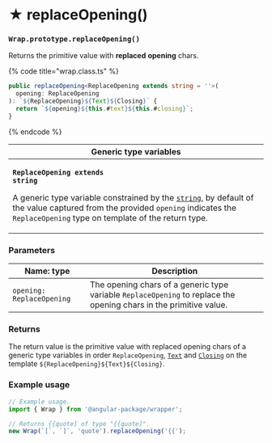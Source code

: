 # ★ replaceOpening()

### `Wrap.prototype.replaceOpening()`

Returns the primitive value with **replaced** **opening** chars.

{% code title="wrap.class.ts" %}
```typescript
public replaceOpening<ReplaceOpening extends string = ''>(
  opening: ReplaceOpening
): `${ReplaceOpening}${Text}${Closing}` {
  return `${opening}${this.#text}${this.#closing}`;
}
```
{% endcode %}

| Generic type variables                                                                                                                                                                                                                                                                                                                                                             |
| ---------------------------------------------------------------------------------------------------------------------------------------------------------------------------------------------------------------------------------------------------------------------------------------------------------------------------------------------------------------------------------- |
| <p><strong><code>ReplaceOpening extends string</code></strong></p><p>A generic type variable constrained by the <a href="https://www.typescriptlang.org/docs/handbook/basic-types.html#string"><code>string</code></a>, by default of the value captured from the provided <code>opening</code> indicates the <code>ReplaceOpening</code> type on template of the return type.</p> |

### Parameters

| Name: type                | Description                                                                                                        |
| ------------------------- | ------------------------------------------------------------------------------------------------------------------ |
| `opening: ReplaceOpening` | The opening chars of a generic type variable `ReplaceOpening` to replace the opening chars in the primitive value. |

### Returns

The return value is the primitive value with replaced opening chars of a generic type variables in order `ReplaceOpening`, [`Text`](../../generic-type-variables.md#wrap-less-than...-text-...greater-than) and [`Closing`](../../generic-type-variables.md#wrap-closing) on the template `${ReplaceOpening}${Text}${Closing}`.

### Example usage

```typescript
// Example usage.
import { Wrap } from '@angular-package/wrapper';

// Returns {{quote] of type "{{quote]".
new Wrap(`[`, `]`, 'quote').replaceOpening('{{');
```
